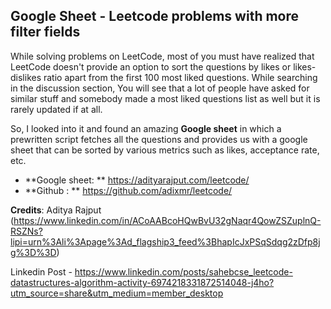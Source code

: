 ## Google Sheet - Leetcode problems with more filter fields


While solving problems on LeetCode, most of you must have realized that LeetCode doesn't provide an option to sort the questions by likes or likes-dislikes ratio apart from the first 100 most liked questions. While searching in the discussion section, You will see that a lot of people have asked for similar stuff and somebody made a most liked questions list as well but it is rarely updated if at all.

So, I looked into it and found an amazing **Google sheet** in which a prewritten script fetches all the questions and provides us with a google sheet that can be sorted by various metrics such as likes, acceptance rate, etc. 

- **Google sheet: ** https://adityarajput.com/leetcode/
- **Github : ** https://github.com/adixmr/leetcode/

**Credits**: Aditya Rajput (https://www.linkedin.com/in/ACoAABcoHQwBvU32gNaqr4QowZSZuplnQ-RSZNs?lipi=urn%3Ali%3Apage%3Ad_flagship3_feed%3BhapIcJxPSqSdqg2zDfp8jg%3D%3D)


Linkedin Post - https://www.linkedin.com/posts/sahebcse_leetcode-datastructures-algorithm-activity-6974218331872514048-j4ho?utm_source=share&utm_medium=member_desktop
